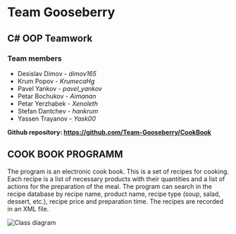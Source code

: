 # **Team Gooseberry**
## C# OOP Teamwork

### Team members

- Desislav Dimov - *dimov165*
- Krum Popov - *KrumecaHg*
- Pavel Yankov - *pavel_yankov*
- Petar Bochukov - *Aimanan*
- Petar Yerzhabek - *Xenoleth*
- Stefan Dantchev - *hankrum*
- Yassen Trayanov - *Yask00*

**Github repository: https://github.com/Team-Gooseberry/CookBook**

## **COOK BOOK PROGRAMM**

The program is an electronic cook book.
This is a set of recipes for cooking. Each recipe is a list of necessary products with their quantities and a list of actions for the preparation of the meal. The program can search in the recipe database by recipe name, product name, recipe type (soup, salad, dessert, etc.), recipe price and preparation time.
The recipes are recorded in an XML file.

![Class diagram](ClassDiagram1.jpg)
